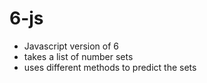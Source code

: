 # 6-js
- Javascript version of 6
- takes a list of number sets
- uses different methods to predict the sets